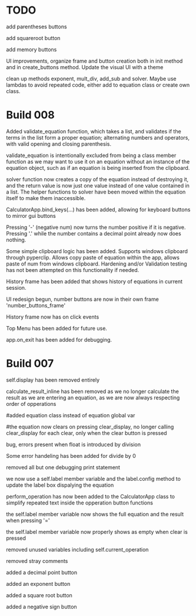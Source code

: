 
# TODO

add parentheses buttons

add squareroot button

add memory buttons

UI improvements, organize frame and button creation both in init method and in create_buttons method.  Update the visual UI with a theme

clean up methods exponent, mult_div, add_sub and solver.  Maybe use lambdas to avoid repeated code, either add to equation class or create own class.

# Build 008

Added validate_equation function, which takes a list, and validates if the terms in the list form a proper equation; alternating numbers and operators, with valid opening and closing parenthesis.

validate_equation is intentionally excluded from being a class member function as we may want to use it on an equation without an instance of the equation object, such as if an equation is being inserted from the clipboard.

solver function now creates a copy of the equation instead of destroying it, and the return value is now just one value instead of one value contained in a list.  The helper functions to solver have been moved within the equation itself to make them inaccessible.

CalculatorApp.bind_keys(...) has been added, allowing for keyboard buttons to mirror gui buttons

Pressing '-' (negative num) now turns the number positive if it is negative.  Pressing '.' while the number contains a decimal point already now does nothing.

Some simple clipboard logic has been added. Supports windows clipboard through pyperclip.  Allows copy paste of equation within the app, allows paste of num from windows clipboard.  Hardening and/or Validation testing has not been attempted on this functionality if needed.

History frame has been added that shows history of equations in current session.

UI redesign begun, number buttons are now in their own frame 'number_buttons_frame'

History frame now has on click events

Top Menu has been added for future use.

app.on_exit has been added for debugging.

# Build 007

self.display has been removed entirely

calculate_result_inline has been removed as we no longer calculate the result as we are entering an equation, as we are now always respecting order of opperations

#added equation class instead of equation global var

#the equation now clears on pressing clear_display, no longer calling clear_display for each clear, only when the clear button is pressed


bug, errors present when float is introduced by division

Some error handeling has been added for divide by 0

removed all but one debugging print statement

we now use a self.label member variable and the label.config method to update the label box dispalying the equation

perform_operation has now been added to the CalculatorApp class to simplify repeated text inside the opperation button functions

the self.label member variable now shows the full equation and the result when pressing '='

the self.label member variable now properly shows as empty when clear is pressed

removed unused variables including self.current_operation

removed stray comments

added a decimal point button

added an exponent button

added a square root button

added a negative sign button